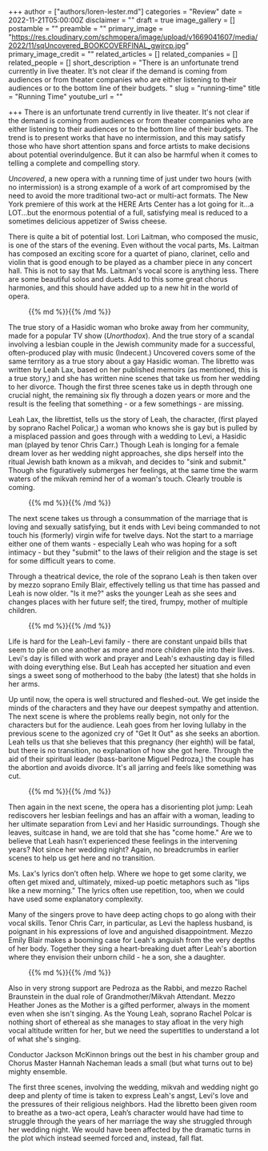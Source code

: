 +++
author = ["authors/loren-lester.md"]
categories = "Review"
date = 2022-11-21T05:00:00Z
disclaimer = ""
draft = true
image_gallery = []
postamble = ""
preamble = ""
primary_image = "https://res.cloudinary.com/schmopera/image/upload/v1669041607/media/2022/11/sqUncovered_BOOKCOVERFINAL_gwjrcp.jpg"
primary_image_credit = ""
related_articles = []
related_companies = []
related_people = []
short_description = "There is an unfortunate trend currently in live theater. It’s not clear if the demand is coming from audiences or from theater companies who are either listening to their audiences or to the bottom line of their budgets. "
slug = "running-time"
title = "Running Time"
youtube_url = ""

+++
There is an unfortunate trend currently in live theater. It's not clear if the demand is coming from audiences or from theater companies who are either listening to their audiences or to the bottom line of their budgets. The trend is to present works that have no intermission, and this may satisfy those who have short attention spans and force artists to make decisions about potential overindulgence. But it can also be harmful when it comes to telling a complete and compelling story.

_Uncovered_, a new opera with a running time of just under two hours (with no intermission) is a strong example of a work of art compromised by the need to avoid the more traditional two-act or multi-act formats. The New York premiere of this work at the HERE Arts Center has a lot going for it…a LOT…but the enormous potential of a full, satisfying meal is reduced to a sometimes delicious appetizer of Swiss cheese.

There is quite a bit of potential lost. Lori Laitman, who composed the music, is one of the stars of the evening. Even without the vocal parts, Ms. Laitman has composed an exciting score for a quartet of piano, clarinet, cello and violin that is good enough to be played as a chamber piece in any concert hall. This is not to say that Ms. Laitman's vocal score is anything less. There are some beautiful solos and duets. Add to this some great chorus harmonies, and this should have added up to a new hit in the world of opera.

<figure data-type="image">{{% md %}}{{% /md %}}

<figcaption></figcaption>  
</figure>

The true story of a Hasidic woman who broke away from her community, made for a popular TV show (_Unorthodox_). And the true story of a scandal involving a lesbian couple in the Jewish community made for a successful, often-produced play with music (Indecent.) Uncovered covers some of the same territory as a true story about a gay Hasidic woman. The libretto was written by Leah Lax, based on her published memoirs (as mentioned, this is a true story,) and she has written nine scenes that take us from her wedding to her divorce. Though the first three scenes take us in depth through one crucial night, the remaining six fly through a dozen years or more and the result is the feeling that something - or a few somethings - are missing.

Leah Lax, the librettist, tells us the story of Leah, the character, (first played by soprano Rachel Policar,) a woman who knows she is gay but is pulled by a misplaced passion and goes through with a wedding to Levi, a Hasidic man (played by tenor Chris Carr.) Though Leah is longing for a female dream lover as her wedding night approaches, she dips herself into the ritual Jewish bath known as a mikvah, and decides to "sink and submit." Though she figuratively submerges her feelings, at the same time the warm waters of the mikvah remind her of a woman's touch. Clearly trouble is coming.

<figure data-type="image">{{% md %}}{{% /md %}}

<figcaption></figcaption>  
</figure>

The next scene takes us through a consummation of the marriage that is loving and sexually satisfying, but it ends with Levi being commanded to not touch his (formerly) virgin wife for twelve days. Not the start to a marriage either one of them wants - especially Leah who was hoping for a soft intimacy - but they "submit" to the laws of their religion and the stage is set for some difficult years to come.

Through a theatrical device, the role of the soprano Leah is then taken over by mezzo soprano Emily Blair, effectively telling us that time has passed and Leah is now older. "Is it me?" asks the younger Leah as she sees and changes places with her future self; the tired, frumpy, mother of multiple children.

<figure data-type="image">{{% md %}}{{% /md %}}

<figcaption></figcaption>  
</figure>

Life is hard for the Leah-Levi family - there are constant unpaid bills that seem to pile on one another as more and more children pile into their lives. Levi's day is filled with work and prayer and Leah's exhausting day is filled with doing everything else. But Leah has accepted her situation and even sings a sweet song of motherhood to the baby (the latest) that she holds in her arms.

Up until now, the opera is well structured and fleshed-out. We get inside the minds of the characters and they have our deepest sympathy and attention. The next scene is where the problems really begin, not only for the characters but for the audience. Leah goes from her loving lullaby in the previous scene to the agonized cry of "Get It Out" as she seeks an abortion.  Leah tells us that she believes that this pregnancy (her eighth) will be fatal, but there is no transition, no explanation of how she got here. Through the aid of their spiritual leader (bass-baritone Miguel Pedroza,) the couple has the abortion and avoids divorce. It's all jarring and feels like something was cut.

<figure data-type="image">{{% md %}}{{% /md %}}

<figcaption></figcaption>  
</figure>

Then again in the next scene, the opera has a disorienting plot jump: Leah rediscovers her lesbian feelings and has an affair with a woman, leading to her ultimate separation from Levi and her Hasidic surroundings. Though she leaves, suitcase in hand, we are told that she has "come home." Are we to believe that Leah hasn’t experienced these feelings in the intervening years? Not since her wedding night? Again, no breadcrumbs in earlier scenes to help us get here and no transition.

Ms. Lax's lyrics don’t often help. Where we hope to get some clarity, we often get mixed and, ultimately, mixed-up poetic metaphors such as "lips like a new morning." The lyrics often use repetition, too, when we could have used some explanatory complexity.

Many of the singers prove to have deep acting chops to go along with their vocal skills. Tenor Chris Carr, in particular, as Levi the hapless husband, is poignant in his expressions of love and anguished disappointment. Mezzo Emily Blair makes a booming case for Leah's anguish from the very depths of her body. Together they sing a heart-breaking duet after Leah's abortion where they envision their unborn child - he a son, she a daughter.

<figure data-type="image">{{% md %}}{{% /md %}}

<figcaption></figcaption>  
</figure>

Also in very strong support are Pedroza as the Rabbi, and mezzo Rachel Braunstein in the dual role of Grandmother/Mikvah Attendant. Mezzo Heather Jones as the Mother is a gifted performer, always in the moment even when she isn't singing. As the Young Leah, soprano Rachel Polcar is nothing short of ethereal as she manages to stay afloat in the very high vocal altitude written for her, but we need the supertitles to understand a lot of what she's singing.

Conductor Jackson McKinnon brings out the best in his chamber group and Chorus Master Hannah Nacheman leads a small (but what turns out to be) mighty ensemble.

The first three scenes, involving the wedding, mikvah and wedding night go deep and plenty of time is taken to express Leah's angst, Levi's love and the pressures of their religious neighbors. Had the libretto been given room to breathe as a two-act opera, Leah’s character would have had time to struggle through the years of her marriage the way she struggled through her wedding night. We would have been affected by the dramatic turns in the plot which instead seemed forced and, instead, fall flat.